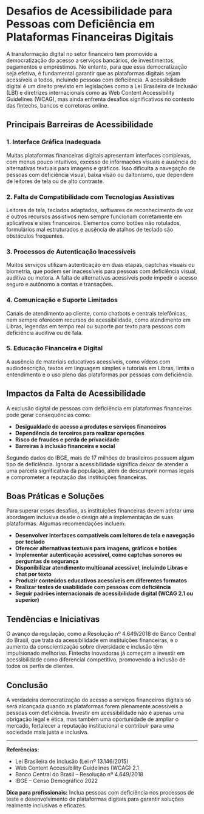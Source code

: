 # Desafios de Acessibilidade para Pessoas com Deficiência em Plataformas Financeiras Digitais

A transformação digital no setor financeiro tem promovido a democratização do acesso a serviços bancários, de investimentos, pagamentos e empréstimos. No entanto, para que essa democratização seja efetiva, é fundamental garantir que as plataformas digitais sejam acessíveis a todos, incluindo pessoas com deficiência. A acessibilidade digital é um direito previsto em legislações como a Lei Brasileira de Inclusão (LBI) e diretrizes internacionais como as Web Content Accessibility Guidelines (WCAG), mas ainda enfrenta desafios significativos no contexto das fintechs, bancos e corretoras online.

## Principais Barreiras de Acessibilidade

### 1. **Interface Gráfica Inadequada**
Muitas plataformas financeiras digitais apresentam interfaces complexas, com menus pouco intuitivos, excesso de informações visuais e ausência de alternativas textuais para imagens e gráficos. Isso dificulta a navegação de pessoas com deficiência visual, baixa visão ou daltonismo, que dependem de leitores de tela ou de alto contraste.

### 2. **Falta de Compatibilidade com Tecnologias Assistivas**
Leitores de tela, teclados adaptados, softwares de reconhecimento de voz e outros recursos assistivos nem sempre funcionam corretamente em aplicativos e sites financeiros. Elementos como botões não rotulados, formulários mal estruturados e ausência de atalhos de teclado são obstáculos frequentes.

### 3. **Processos de Autenticação Inacessíveis**
Muitos serviços utilizam autenticação em duas etapas, captchas visuais ou biometria, que podem ser inacessíveis para pessoas com deficiência visual, auditiva ou motora. A falta de alternativas acessíveis pode impedir o acesso seguro e autônomo a contas e transações.

### 4. **Comunicação e Suporte Limitados**
Canais de atendimento ao cliente, como chatbots e centrais telefônicas, nem sempre oferecem recursos de acessibilidade, como atendimento em Libras, legendas em tempo real ou suporte por texto para pessoas com deficiência auditiva ou de fala.

### 5. **Educação Financeira e Digital**
A ausência de materiais educativos acessíveis, como vídeos com audiodescrição, textos em linguagem simples e tutoriais em Libras, limita o entendimento e o uso pleno das plataformas por pessoas com deficiência.

## Impactos da Falta de Acessibilidade

A exclusão digital de pessoas com deficiência em plataformas financeiras pode gerar consequências como:

- **Desigualdade de acesso a produtos e serviços financeiros**
- **Dependência de terceiros para realizar operações**
- **Risco de fraudes e perda de privacidade**
- **Barreiras à inclusão financeira e social**

Segundo dados do IBGE, mais de 17 milhões de brasileiros possuem algum tipo de deficiência. Ignorar a acessibilidade significa deixar de atender a uma parcela significativa da população, além de descumprir normas legais e comprometer a reputação das instituições financeiras.

## Boas Práticas e Soluções

Para superar esses desafios, as instituições financeiras devem adotar uma abordagem inclusiva desde o design até a implementação de suas plataformas. Algumas recomendações incluem:

- **Desenvolver interfaces compatíveis com leitores de tela e navegação por teclado**
- **Oferecer alternativas textuais para imagens, gráficos e botões**
- **Implementar autenticação acessível, como captchas sonoros ou perguntas de segurança**
- **Disponibilizar atendimento multicanal acessível, incluindo Libras e chat por texto**
- **Produzir conteúdos educativos acessíveis em diferentes formatos**
- **Realizar testes de usabilidade com pessoas com deficiência**
- **Seguir padrões internacionais de acessibilidade digital (WCAG 2.1 ou superior)**

## Tendências e Iniciativas

O avanço da regulação, como a Resolução nº 4.649/2018 do Banco Central do Brasil, que trata da acessibilidade em instituições financeiras, e o aumento da conscientização sobre diversidade e inclusão têm impulsionado melhorias. Fintechs inovadoras já começam a investir em acessibilidade como diferencial competitivo, promovendo a inclusão de todos os perfis de clientes.

## Conclusão

A verdadeira democratização do acesso a serviços financeiros digitais só será alcançada quando as plataformas forem plenamente acessíveis a pessoas com deficiência. Investir em acessibilidade não é apenas uma obrigação legal e ética, mas também uma oportunidade de ampliar o mercado, fortalecer a reputação institucional e contribuir para uma sociedade mais justa e inclusiva.

---

**Referências:**
- Lei Brasileira de Inclusão (Lei nº 13.146/2015)
- Web Content Accessibility Guidelines (WCAG) 2.1
- Banco Central do Brasil – Resolução nº 4.649/2018
- IBGE – Censo Demográfico 2022

**Dica para profissionais:** Inclua pessoas com deficiência nos processos de teste e desenvolvimento de plataformas digitais para garantir soluções realmente inclusivas e eficazes.